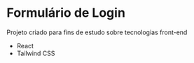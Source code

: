 # Formulário de Login

Projeto criado para fins de estudo sobre tecnologias front-end

- React
- Tailwind CSS